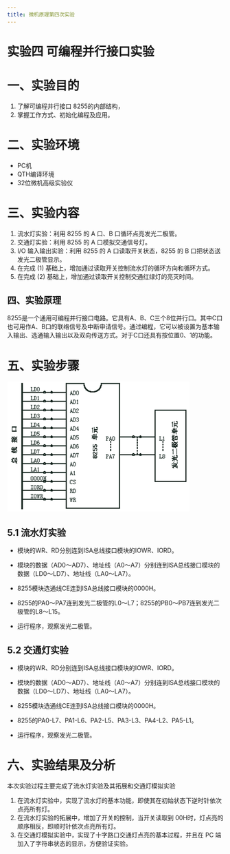```yaml
---
title: 微机原理第四次实验
---
```


# 实验四 可编程并行接口实验



# 一、实验目的

1.	了解可编程并行接口 8255的内部结构，
2.	掌握工作方式、初始化编程及应用。

# 二、实验环境

* PC机
* QTH编译环境
* 32位微机高级实验仪 

# 三、实验内容

1. 流水灯实验：利用 8255 的 A 口、B 口循环点亮发光二极管。
2. 交通灯实验：利用 8255 的 A 口模拟交通信号灯。
3. I/O 输入输出实验：利用 8255 的 A 口读取开关状态，8255 的 B 口把状态送发光二极管显示。
4. 在完成 (1) 基础上，增加通过读取开关控制流水灯的循环方向和循环方式。
5. 在完成 (2) 基础上，增加通过读取开关控制交通红绿灯的亮灭时间。



## 四、实验原理

​       8255是一个通用可编程并行接口电路。它具有A、B、C三个8位并行口。其中C口也可用作A、B口的联络信号及中断申请信号。通过编程，它可以被设置为基本输入输出、选通输入输出以及双向传送方式。对于C口还具有按位置0、1的功能。

# 五、实验步骤

![image-20211219161236100](微机原理第四次实验.assets/image-20211219161236100.png)

## 5.1 流水灯实验

* 模块的WR、RD分别连到ISA总线接口模块的IOWR、IORD。

* 模块的数据（AD0～AD7）、地址线（A0～A7）分别连到ISA总线接口模块的数据（LD0～LD7）、地址线（LA0～LA7）。

* 8255模块选通线CE连到ISA总线接口模块的0000H。

* 8255的PA0～PA7连到发光二极管的L0～L7；8255的PB0～PB7连到发光二极管的L8～L15。

* 运行程序，观察发光二极管。



## 5.2 交通灯实验

*  模块的WR、RD分别连到ISA总线接口模块的IOWR、IORD。

* 模块的数据（AD0～AD7）、地址线（A0～A7）分别连到ISA总线接口模块的数据（LD0～LD7）、地址线（LA0～LA7）。

* 8255模块选通线CE连到ISA总线接口模块的0000H。

* 8255的PA0-L7、PA1-L6、PA2-L5、PA3-L3、PA4-L2、PA5-L1。

* 运行程序，观察发光二极管。

# 六、实验结果及分析

本次实验过程主要完成了流水灯实验及其拓展和交通灯模拟实验

1.	在流水灯实验中，实现了流水灯的基本功能，即使其在初始状态下逆时针依次点亮所有灯。
2.	在流水灯实验的拓展中，增加了开关的控制，当开关读取到 00H时，灯点亮的顺序相反，即顺时针依次点亮所有灯。
3.	在交通灯模拟实验中，实现了十字路口交通灯点亮的基本过程，并且在 PC 端加入了字符串状态的显示，方便验证实验。

